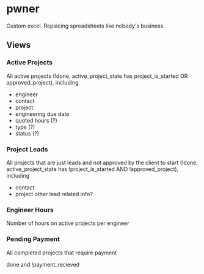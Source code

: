 # pwner
Custom excel. Replacing spreadsheets like nobody's business.


## Views

### Active Projects

All active projects (!done, active_project_state has project_is_started OR approved_project), including

- engineer
- contact
- project
- engineering due date
- quoted hours (?)
- type (?)
- status (?)

### Project Leads

All projects that are just leads and not approved by the client to start (!done, active_project_state has !project_is_started AND !approved_project), including

- contact
- project
other lead related info?


### Engineer Hours

Number of hours on active projects per engineer

### Pending Payment

All completed projects that require payment

done and !payment_recieved
